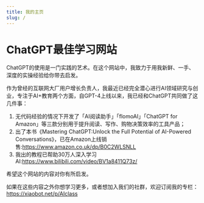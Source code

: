 ```yaml
---
title: 我的主页
slug: /
---
```


# ChatGPT最佳学习网站

ChatGPT的使用是一门实践的艺术。在这个网站中，我致力于用我新鲜、一手、深度的实操经验给你带去启发。

作为曾经的互联网大厂用户增长负责人，我最近已经完全潜心进行AI领域研究与创业，专注于AI+教育两个方面，自GPT-4上线以来，我已经和ChatGPT共同做了这几件事：

1. 无代码经验的情况下开发了「AI阅读助手」「flomoAI」「ChatGPT for Amazon」等三款分别用于提升阅读、写作、购物决策效率的工具产品；
2. 出了本书《Mastering ChatGPT:Unlock the Full Potential of AI-Powered Conversations》，已在Amazon上线销售:https://www.amazon.co.uk/dp/B0C2WLSNLL
3. 我出的教程已帮助30万人深入学习AI:https://www.bilibili.com/video/BV1a8411Q73z/


希望这个网站的内容对你有所启发。

如果在这些内容之外你想学习更多，或者想加入我们的社群，欢迎订阅我的专栏：https://xiaobot.net/p/AIclass